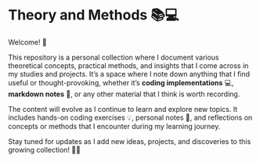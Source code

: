 # Theory and Methods 📚💻

Welcome! 🎉

This repository is a personal collection where I document various theoretical concepts, practical methods, and insights that I come across in my studies and projects. It’s a space where I note down anything that I find useful or thought-provoking, whether it’s **coding implementations** 💻, **markdown notes** 📝, or any other material that I think is worth recording.

The content will evolve as I continue to learn and explore new topics. It includes hands-on coding exercises 💡, personal notes 📖, and reflections on concepts or methods that I encounter during my learning journey.

Stay tuned for updates as I add new ideas, projects, and discoveries to this growing collection! 🌱🚀

